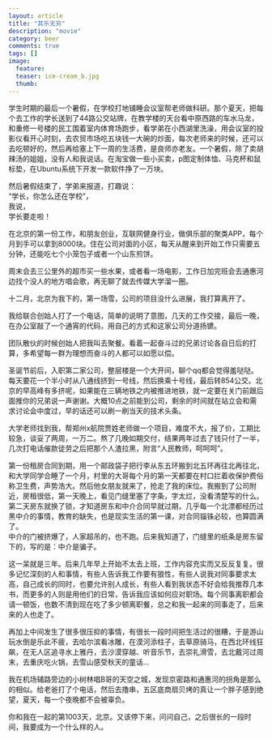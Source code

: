 ```yaml
---
layout: article
title: "其乐无穷"
description: "movie"
category: beer
comments: true
tags: []
image:
  feature:
  teaser: ice-cream_b.jpg
  thumb:
---
```


学生时期的最后一个暑假，在学校打地铺睡会议室帮老师做科研。那个夏天，把每个去工作的学长送到了44路公交站牌，在教学楼的天台看中原西路的车水马龙，和重修一号楼的民工围着室内体育场跑步，看学弟在小西湖里洗澡，用会议室的投影仪看开心时刻，去农贸市场吃五块钱一大碗的炒面，每次老师来的时候，还可以去吃顿好的，然后再给塞上下一周的生活费，是良师亦老友。一个暑假，除了卖胡辣汤的姐姐，没有人和我说话。在淘宝做一些小买卖，p图定制体恤、马克杯和鼠标垫，在Ubuntu系统下开发一款软件挣了一万块。  

然后暑假结束了，学弟来报道，打趣说：  
“学长，你怎么还在学校”，  
我说，  
学长要走啦！  


在北京的第一份工作，和朋友创业，互联网健身行业，做俱乐部的聚类APP，每个月到手可以拿到8000块。住在公司对面的小区，每天从醒来到开始工作只需要五分钟，还能吃七个小笼包子或者一个山东煎饼。  

周末会去三公里外的超市买一些水果，或者看一场电影，工作日加完班会去通惠河边找个没人的地方唱会歌，再无聊了就去传媒大学溜一圈。  

十二月，北京为我下的，第一场雪，公司的项目没什么进展，我打算离开了。  

我给联合创始人打了一个电话，简单的说明了意图，几天的工作交接，最后一晚，在办公室敲了一个通宵的代码，用自己的方式和这家公司分道扬镳。  

团队散伙的时候创始人把我叫去聚餐。看着一起奋斗过的兄弟讨论各自日后的打算，多希望每一群为理想而奋斗的人都可以如愿以偿。  

圣诞节前后，入职第二家公司，整层楼是一个大开间，聊个qq都会觉得羞哒哒。每天要花一个半小时从八通线挤到一号线，然后换乘十号线，最后转854公交。北京的早高峰有多挤呢，如果能在三辆地铁之内被推进地铁，就一定要在关门前跟后面推你的兄弟说一声谢谢。大概10点之前能到公司，剩余的时间就在站立会和需求讨论会中度过，早的话还可以刷一刷当天的技术头条。  

大学老师找到我，帮郑州x航院贾姓老师做一个项目，难度不大，报了价，工期比较急，谈妥了两周，一万二。熬了几晚如期交付，结果两年过去了钱只付了一半，几次打电话催款徒劳之后把那个人渣拉黑，附言“人民教师，呵呵呵”。  

第一份租房合同到期，用一个邮政袋子把行李从东五环搬到北五环再往北再往北，和大学同学合睡了一个月，村里的大哥每个月的第一天都要在村口拦着收保护费俗称卫生费，声势浩大。然后他女朋友就来了，抢走了我的床位。我搬到了公司附近，房租很低，第一天晚上，看见门缝里塞了字条，字太烂，没看清楚写的什么。第二天房东就换了锁，才知道房东和中介合同早就过期，几乎每一个北漂都经历过黑中介的事情，教育的缺失，也是现实生活的第一课，对合同锱铢必较，也算圆满了。  
中介的门被挤爆了，人家超吊的，也不跑。后来我知道了，门缝里的纸条是房东留下的，写的是：中介是骗子。  


这一呆就是三年。后来几年早上开始不太去上班，工作内容充实而又反反复复。很多记忆深刻的人和事情，有些人告诉我工作要有狼性，有些人说我对同事要求太高，自己成长的同时，也要允许别人成长，有些人看到我状态不好会给我推荐几本书，而更多的人则是用他们的日常，告诉我应该如何应对职场。每个同事离职都会请一顿饭，也数不清到现在吃了多少顿离职餐，总之和我一起来的同事走了，后来来的人也走了。  

再加上中间发生了很多很压抑的事情，有很长一段时间把生活过的很糟，于是游山玩水倒是乐此不疲，去哈尔滨看冰雕，在漠河添柱子，去草原骑马，在西北环线狂飙，在无人区追寻水上雅丹，去沙漠穿越、听音乐节，去崇礼滑雪，去北戴河过周末，去重庆吃火锅，去雪山感受秋天的童话…  


我在机场辅路旁边的小树林唱B哥的天空之城，发现京密路和通惠河的拐角是那么的相似。给老爸打了个电话，然后去撸串，五区底商扇贝烤的真让一个胖子感到绝望，夏天，每一个夜晚都不会被辜负。  

你和我在一起的第1003天，北京。又该停下来，问问自己，之后很长的一段时间，我要成为一个什么样的人。

